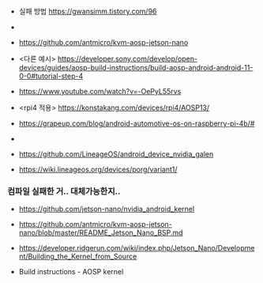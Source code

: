 
###
- 실패 방법 https://gwansimm.tistory.com/96
- 
- https://github.com/antmicro/kvm-aosp-jetson-nano
- <다른 예시> https://developer.sony.com/develop/open-devices/guides/aosp-build-instructions/build-aosp-android-android-11-0-0#tutorial-step-4
- https://www.youtube.com/watch?v=-OePyL55rvs
- <rpi4 적용> https://konstakang.com/devices/rpi4/AOSP13/
- https://grapeup.com/blog/android-automotive-os-on-raspberry-pi-4b/#
- 

- https://github.com/LineageOS/android_device_nvidia_galen


- https://wiki.lineageos.org/devices/porg/variant1/



### 컴파일 실패한 거.. 대체가능한지..
- https://github.com/jetson-nano/nvidia_android_kernel
- https://github.com/antmicro/kvm-aosp-jetson-nano/blob/master/README_Jetson_Nano_BSP.md


- https://developer.ridgerun.com/wiki/index.php/Jetson_Nano/Development/Building_the_Kernel_from_Source

- Build instructions - AOSP kernel
